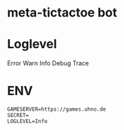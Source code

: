 # meta-tictactoe bot

# Loglevel
Error
Warn
Info
Debug
Trace

# ENV
```
GAMESERVER=https://games.uhno.de
SECRET=
LOGLEVEL=Info
```